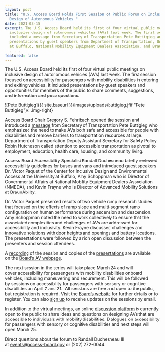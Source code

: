 ```yaml
---
layout: post
title: "U.S. Access Board Holds First Session of Public Forum on Inclusive
  Design of Autonomous Vehicles "
date: 2021-03-15
excerpt: The U.S. Access Board held its first of four virtual public meetings on
  inclusive design of autonomous vehicles (AVs) last week. The first session
  included a message from Secretary of Transportation Pete Buttigieg and
  presentations by guest speakers from Department of Transportation, University
  at Buffalo, National Mobility Equipment Dealers Association, and BraunAbility
  . . .
featured: false
---
```

The U.S. Access Board held its first of four virtual public meetings on inclusive design of autonomous vehicles (AVs) last week. The first session focused on accessibility for passengers with mobility disabilities in entering and exiting vehicles. It included presentations by guest speakers and opportunities for members of the public to share comments, suggestions, and information and pose questions. 

![Pete Buttigieg]({{ site.baseurl }}/images/uploads/buttigieg.jfif "Pete Buttigieg"){: .img-right}

Access Board Chair Gregory S. Fehribach opened the session and introduced a [message](https://www.youtube.com/watch?v=WPP4s413T6k) from Secretary of Transportation Pete Buttigieg who emphasized the need to make AVs both safe and accessible for people with disabilities and remove barriers to transportation resources at large. Department of Transportation Deputy Assistant Secretary for Safety Policy Robin Hutcheson called attention to accessible transportation as pivotal to employment, education, health care, housing, and community living.

Access Board Accessibility Specialist Randall Duchesneau briefly reviewed accessibility guidelines for buses and vans and introduced guest speakers Dr. Victor Paquet of the Center for Inclusive Design and Environmental Access at the University at Buffalo, Amy Schoppman who is Director of Governmental Affairs at National Mobility Equipment Dealers Association (NMEDA), and Kevin Frayne who is Director of Advanced Mobility Solutions at BraunAbility.  

Dr. Victor Paquet presented results of two vehicle ramp research studies that focused on the effects of ramp slope and multi-segment ramp configuration on human performance during ascension and descension. Amy Schoppman noted the need to work collectively to ensure that the associated complexities and challenges of AVs are addressed for accessibility and inclusivity. Kevin Frayne discussed challenges and innovative solutions with door heights and openings and battery locations. The presentations were followed by a rich open discussion between the presenters and session attendees. 

A [recording](https://www.youtube.com/watch?v=xI1j1V1SyjE&t=1s) of the session and copies of the [presentations](https://nam10.safelinks.protection.outlook.com/?url=https%3A%2F%2Flnks.gd%2Fl%2FeyJhbGciOiJIUzI1NiJ9.eyJidWxsZXRpbl9saW5rX2lkIjoxMDMsInVyaSI6ImJwMjpjbGljayIsImJ1bGxldGluX2lkIjoiMjAyMTAzMTUuMzY5ODQ4MzEiLCJ1cmwiOiJodHRwczovL3d3dy5hY2Nlc3MtYm9hcmQuZ292L2ZpbGVzL3ByZXNlbnRhdGlvbnMvQVYtRm9ydW0tc2Vzc2lvbi0xLWZpbmFsLnBwdHgifQ.aTcoyZtDWkkvb-Sb-QfJPsqy8yEczG8mNl6sp8G94Yg%2Fs%2F9117843%2Fbr%2F99907825607-l&data=04%7C01%7Cnews%40access-board.gov%7C2aa662ae59784acc6a2808d8e7b546ae%7Cfc6093f5e55e4f93b2cf26d0822201c9%7C0%7C1%7C637514113064018455%7CUnknown%7CTWFpbGZsb3d8eyJWIjoiMC4wLjAwMDAiLCJQIjoiV2luMzIiLCJBTiI6Ik1haWwiLCJXVCI6Mn0%3D%7C3000&sdata=k3jeSo3YPZPtfdnOVQ2Ik3Mk8xminAUnL8tTdMrU0cI%3D&reserved=0) are available on the [Board’s AV webpage](https://www.access-board.gov/av/).  

The next session in the series will take place March 24 and will cover accessibility for passengers with mobility disabilities onboard vehicles, including maneuvering and securement. This will be followed by sessions on accessibility for passengers with sensory or cognitive disabilities on April 7 and 21.  All sessions are free and open to the public, but registration is required. Visit the [Board’s website](https://www.access-board.gov/av/) for further details or to register. You can also [sign up](https://public.govdelivery.com/accounts/USACCESS/subscriber/new?topic_id=USACCESS_13) to receive updates on the sessions by email.  

In addition to the virtual meetings, an online [discussion platform](https://transportationinnovation.ideascale.com/) is currently open to the public to share ideas and questions on designing AVs that are accessible to individuals with mobility disabilities. Dialogues on accessibility for passengers with sensory or cognitive disabilities and next steps will open March 25. 

Direct questions about the forum to Randall Duchesneau III at [events@access-board.gov](mailto:%20events@access-board.gov) or (202) 272-0044.